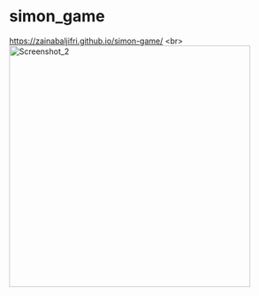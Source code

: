 # simon_game
https://zainabaljifri.github.io/simon-game/
<br\>
<img width="436" alt="Screenshot_2" src="https://user-images.githubusercontent.com/80160006/189418427-e464bd56-f5bc-49ea-8c36-0356b7d48178.png">
